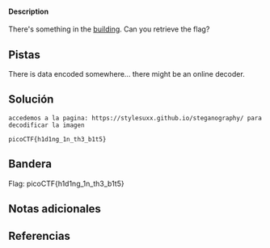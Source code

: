 
#### Description


There's something in the [building](https://jupiter.challenges.picoctf.org/static/011955b303f293d60c8116e6a4c5c84f/buildings.png). Can you retrieve the flag?

## Pistas
There is data encoded somewhere... there might be an online decoder.


 

## Solución

``` 
accedemos a la pagina: https://stylesuxx.github.io/steganography/ para decodificar la imagen 

picoCTF{h1d1ng_1n_th3_b1t5}

```

## Bandera
Flag: picoCTF{h1d1ng_1n_th3_b1t5}


## Notas adicionales


## Referencias

